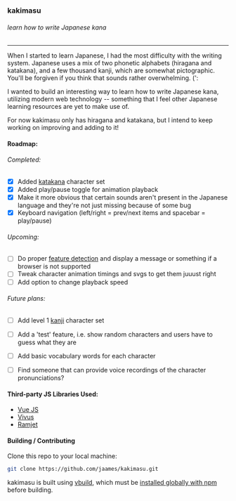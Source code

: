 ###    kakimasu
###### learn how to write Japanese kana
___

When I started to learn Japanese, I had the most difficulty with the writing system. Japanese uses a mix of two phonetic alphabets (hiragana and katakana), and a few thousand kanji, which are somewhat pictographic. You'll be forgiven if you think that sounds rather overwhelming. (':

I wanted to build an interesting way to learn how to write Japanese kana, utilizing modern web technology -- something that I feel other Japanese learning resources are yet to make use of.

For now kakimasu only has hiragana and katakana, but I intend to keep working on improving and adding to it!

#### Roadmap:

###### Completed:

 - [x] Added [katakana](https://en.wikipedia.org/wiki/Katakana) character set
 - [x] Added play/pause toggle for animation playback
 - [x] Make it more obvious that certain sounds aren't present in the Japanese language and they're not just missing because of some bug
 - [x] Keyboard navigation (left/right = prev/next items and spacebar = play/pause)

###### Upcoming:

 - [ ] Do proper [feature detection](http://responsivenews.co.uk/post/18948466399/cutting-the-mustard) and display a message or something if a browser is not supported
 - [ ] Tweak character animation timings and svgs to get them juuust right
 - [ ] Add option to change playback speed

###### Future plans:

 - [ ] Add level 1 [kanji](https://en.wikipedia.org/wiki/Kanji) character set
 - [ ] Add a 'test' feature, i.e. show random characters and users have to guess what they are
 - [ ] Add basic vocabulary words for each character
 - [ ] Find someone that can provide voice recordings of the character pronunciations?


#### Third-party JS Libraries Used:
- [Vue JS](http://vuejs.org/)
- [Vivus](https://github.com/maxwellito/vivus)
- [Ramjet](https://github.com/Rich-Harris/ramjet)

#### Building / Contributing

Clone this repo to your local machine:
```bash
git clone https://github.com/jaames/kakimasu.git
```

kakimasu is built using [vbuild](https://github.com/egoist/vbuild), which must be [installed globally with npm](https://github.com/egoist/vbuild#quick-start) before building.
